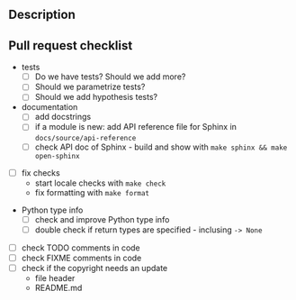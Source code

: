 ## Description

<!-- Please describe your pull request here. -->

## Pull request checklist

- tests
  - [ ] Do we have tests? Should we add more?
  - [ ] Should we parametrize tests?
  - [ ] Should we add hypothesis tests?
- documentation
  - [ ] add docstrings
  - [ ] if a module is new: add API reference file for Sphinx in `docs/source/api-reference`
  - [ ] check API doc of Sphinx - build and show with `make sphinx && make open-sphinx`
- [ ] fix checks
  - start locale checks with `make check`
  - fix formatting with `make format`
- Python type info
  - [ ] check and improve Python type info
  - [ ] double check if return types are specified - inclusing `-> None`
- [ ] check TODO comments in code
- [ ] check FIXME comments in code
- [ ] check if the copyright needs an update
  - file header
  - README.md
